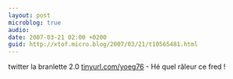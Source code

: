 ```yaml
---
layout: post
microblog: true
audio: 
date: 2007-03-21 02:00 +0200
guid: http://xtof.micro.blog/2007/03/21/t10565481.html
---
```

twitter la branlette 2.0 [tinyurl.com/yoeg76](http://tinyurl.com/yoeg76) - Hé quel râleur ce fred !
